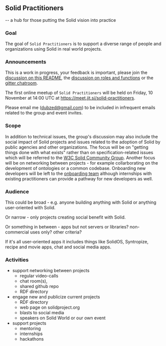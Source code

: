 ## Solid Practitioners

-- a hub for those putting the Solid vision into practice

### Goal

The goal of `Solid Practitioners` is to support a diverse range of people and organizations using Solid in real world projects. 

### Announcements

This is a work in progress, your feedback is important, please join the [discussion on this README](https://github.com/solid-contrib/practitioners/discussions/1), the [discussion on roles and functions](https://github.com/solid-contrib/practitioners/discussions/2) or the [gitter chatroom](https://app.gitter.im/#/room/#solid-practitioners:matrix.org).

The first online meetup of `Solid Practitioners` will be held on Friday, 10 November at 14:00 UTC at https://meet.jit.si/solid-practitioners.

Please email me (dubzed@gmail.com) to be included in infrequent emails related to the group and event invites.

### Scope

In addition to technical issues, the group's discussion may also include the social impact of Solid projects and issues related to the adoption of Solid by public agencies and other organizations.  The focus will be on "getting things done with what exists" rather than on specification-related issues which will be referred to the [W3C Solid Community Group](https://www.w3.org/community/solid/). Another focus will be on networking between projects - for example collarborating on the development of ontologies or a common codebase.  Onboarding new developers will be left to the [onboarding team](https://github.com/solid-contrib/getting-started) although internships with existing practitioners can provide a pathway for new developers as well.

### Audience

This could be broad - e.g. anyone building anything with Solid or anything user-oriented with Solid.

Or narrow - only projects creating social benefit with Solid.

Or something in between - apps but not servers or libraries? non-commercial uses only? other criteria?

If it's all user-oriented apps it includes things like SolidOS, Syntropize, recipe and movie apps, chat and social media apps. 

### Activities

* support networking between projects
    * regular video-calls
    * chat room(s),  
    * shared github repo
    * RDF directory
* engage new and publicize current projects
    * RDF directory
    * web page on solidproject.org
    * blasts to social media
    * speakers on Solid World or our own event
* support projects
    * mentoring
    * internships
    * hackathons

